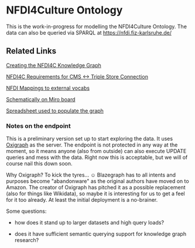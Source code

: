 # NFDI4Culture Ontology

This is the work-in-progress for modelling the NFDI4Culture Ontology. The data can also be queried via SPARQL at https://nfdi.fiz-karlsruhe.de/

## Related Links

[Creating the NFDI4C Knowledge Graph](https://docs.google.com/document/d/1-Xe54rRiw37Z-Y2hJs7_bV5LhgA8DivC8ZFePelT0VU/edit)

[NFDI4C Requirements for CMS <-> Triple Store Connection](https://docs.google.com/document/d/1LjS6o-ZxH6VuXazGNwR3XVaZzKuhiye09gU39O8odMU/edit#heading=h.2e5xs352l20d)

[NFDI Mappings to external vocabs](https://docs.google.com/spreadsheets/d/1rd4-Aroxb1anWPrqQ-Vdt4G8gbPbgorV6u4ugP9xb3w/edit#gid=0)

[Schematically on Miro board](https://miro.com/app/board/uXjVOe0O_9M=/)

[Spreadsheet used to populate the graph](https://docs.google.com/spreadsheets/d/1KkNxgEqW-Y_Ail-Tbz1T-nI_BaDFhVr9nBuuuzi2xGc/edit#gid=1237549318)

### Notes on the endpoint

This is a preliminary version set up to start exploring the data. It uses [Oxigraph](https://github.com/oxigraph/oxigraph) as the server. The endpoint is not protected in any way at the moment, so it means anyone (also from outside) can also execute UPDATE queries and mess with the data. Right now this is acceptable, but we will of course nail this down soon.

Why Oxigraph? To kick the tyres... ☺️ Blazegraph has to all intents and purposes become "abandonware" as the original authors have moved on to Amazon. The creator of Oxigraph has pitched it as a possible replacement (also for things like Wikidata), so maybe it is interesting for us to get a feel for it too already. At least the initial deployment is a no-brainer.

Some questions: 

- how does it stand up to larger datasets and high query loads?

- does it have sufficient semantic querying support for knowledge graph research?
